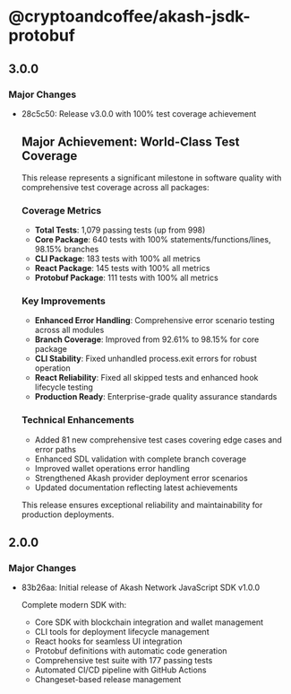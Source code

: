 # @cryptoandcoffee/akash-jsdk-protobuf

## 3.0.0

### Major Changes

- 28c5c50: Release v3.0.0 with 100% test coverage achievement

  ## Major Achievement: World-Class Test Coverage

  This release represents a significant milestone in software quality with comprehensive test coverage across all packages:

  ### Coverage Metrics

  - **Total Tests**: 1,079 passing tests (up from 998)
  - **Core Package**: 640 tests with 100% statements/functions/lines, 98.15% branches
  - **CLI Package**: 183 tests with 100% all metrics
  - **React Package**: 145 tests with 100% all metrics
  - **Protobuf Package**: 111 tests with 100% all metrics

  ### Key Improvements

  - **Enhanced Error Handling**: Comprehensive error scenario testing across all modules
  - **Branch Coverage**: Improved from 92.61% to 98.15% for core package
  - **CLI Stability**: Fixed unhandled process.exit errors for robust operation
  - **React Reliability**: Fixed all skipped tests and enhanced hook lifecycle testing
  - **Production Ready**: Enterprise-grade quality assurance standards

  ### Technical Enhancements

  - Added 81 new comprehensive test cases covering edge cases and error paths
  - Enhanced SDL validation with complete branch coverage
  - Improved wallet operations error handling
  - Strengthened Akash provider deployment error scenarios
  - Updated documentation reflecting latest achievements

  This release ensures exceptional reliability and maintainability for production deployments.

## 2.0.0

### Major Changes

- 83b26aa: Initial release of Akash Network JavaScript SDK v1.0.0

  Complete modern SDK with:

  - Core SDK with blockchain integration and wallet management
  - CLI tools for deployment lifecycle management
  - React hooks for seamless UI integration
  - Protobuf definitions with automatic code generation
  - Comprehensive test suite with 177 passing tests
  - Automated CI/CD pipeline with GitHub Actions
  - Changeset-based release management
